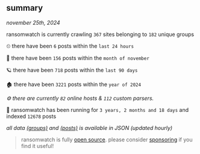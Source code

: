 
## summary
_november 25th, 2024_

ransomwatch is currently crawling `367` sites belonging to `182` unique groups

⏲ there have been `6` posts within the `last 24 hours`

🦈 there have been `156` posts within the `month of november`

🪐 there have been `718` posts within the `last 90 days`

🏚 there have been `3221` posts within the `year of 2024`

_⚙️ there are currently `82` online hosts & `112` custom parsers._

🦕 ransomwatch has been running for `3 years, 2 months and 18 days` and indexed `12678` posts

_all data  [(groups)](http://ransomwhat.telemetry.ltd/groups) and [(posts)](http://ransomwhat.telemetry.ltd/posts) is available in JSON (updated hourly)_

> ransomwatch is fully [open source](https://github.com/joshhighet/ransomwatch#ransomwatch--). please consider [sponsoring](https://github.com/sponsors/joshhighet) if you find it useful!

